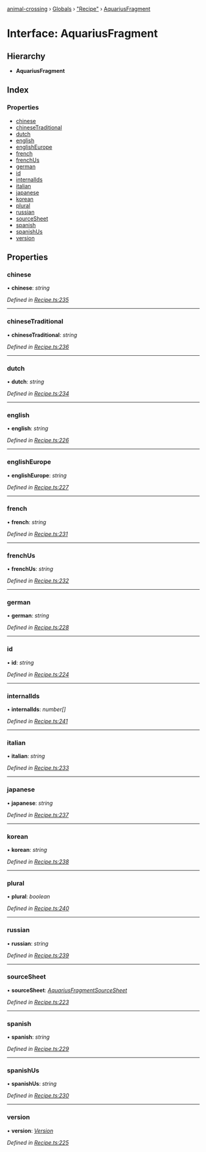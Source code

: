 [animal-crossing](../README.md) › [Globals](../globals.md) › ["Recipe"](../modules/_recipe_.md) › [AquariusFragment](_recipe_.aquariusfragment.md)

# Interface: AquariusFragment

## Hierarchy

* **AquariusFragment**

## Index

### Properties

* [chinese](_recipe_.aquariusfragment.md#chinese)
* [chineseTraditional](_recipe_.aquariusfragment.md#chinesetraditional)
* [dutch](_recipe_.aquariusfragment.md#dutch)
* [english](_recipe_.aquariusfragment.md#english)
* [englishEurope](_recipe_.aquariusfragment.md#englisheurope)
* [french](_recipe_.aquariusfragment.md#french)
* [frenchUs](_recipe_.aquariusfragment.md#frenchus)
* [german](_recipe_.aquariusfragment.md#german)
* [id](_recipe_.aquariusfragment.md#id)
* [internalIds](_recipe_.aquariusfragment.md#internalids)
* [italian](_recipe_.aquariusfragment.md#italian)
* [japanese](_recipe_.aquariusfragment.md#japanese)
* [korean](_recipe_.aquariusfragment.md#korean)
* [plural](_recipe_.aquariusfragment.md#plural)
* [russian](_recipe_.aquariusfragment.md#russian)
* [sourceSheet](_recipe_.aquariusfragment.md#sourcesheet)
* [spanish](_recipe_.aquariusfragment.md#spanish)
* [spanishUs](_recipe_.aquariusfragment.md#spanishus)
* [version](_recipe_.aquariusfragment.md#version)

## Properties

###  chinese

• **chinese**: *string*

*Defined in [Recipe.ts:235](https://github.com/Norviah/animal-crossing/blob/e332c53/module/types/Recipe.ts#L235)*

___

###  chineseTraditional

• **chineseTraditional**: *string*

*Defined in [Recipe.ts:236](https://github.com/Norviah/animal-crossing/blob/e332c53/module/types/Recipe.ts#L236)*

___

###  dutch

• **dutch**: *string*

*Defined in [Recipe.ts:234](https://github.com/Norviah/animal-crossing/blob/e332c53/module/types/Recipe.ts#L234)*

___

###  english

• **english**: *string*

*Defined in [Recipe.ts:226](https://github.com/Norviah/animal-crossing/blob/e332c53/module/types/Recipe.ts#L226)*

___

###  englishEurope

• **englishEurope**: *string*

*Defined in [Recipe.ts:227](https://github.com/Norviah/animal-crossing/blob/e332c53/module/types/Recipe.ts#L227)*

___

###  french

• **french**: *string*

*Defined in [Recipe.ts:231](https://github.com/Norviah/animal-crossing/blob/e332c53/module/types/Recipe.ts#L231)*

___

###  frenchUs

• **frenchUs**: *string*

*Defined in [Recipe.ts:232](https://github.com/Norviah/animal-crossing/blob/e332c53/module/types/Recipe.ts#L232)*

___

###  german

• **german**: *string*

*Defined in [Recipe.ts:228](https://github.com/Norviah/animal-crossing/blob/e332c53/module/types/Recipe.ts#L228)*

___

###  id

• **id**: *string*

*Defined in [Recipe.ts:224](https://github.com/Norviah/animal-crossing/blob/e332c53/module/types/Recipe.ts#L224)*

___

###  internalIds

• **internalIds**: *number[]*

*Defined in [Recipe.ts:241](https://github.com/Norviah/animal-crossing/blob/e332c53/module/types/Recipe.ts#L241)*

___

###  italian

• **italian**: *string*

*Defined in [Recipe.ts:233](https://github.com/Norviah/animal-crossing/blob/e332c53/module/types/Recipe.ts#L233)*

___

###  japanese

• **japanese**: *string*

*Defined in [Recipe.ts:237](https://github.com/Norviah/animal-crossing/blob/e332c53/module/types/Recipe.ts#L237)*

___

###  korean

• **korean**: *string*

*Defined in [Recipe.ts:238](https://github.com/Norviah/animal-crossing/blob/e332c53/module/types/Recipe.ts#L238)*

___

###  plural

• **plural**: *boolean*

*Defined in [Recipe.ts:240](https://github.com/Norviah/animal-crossing/blob/e332c53/module/types/Recipe.ts#L240)*

___

###  russian

• **russian**: *string*

*Defined in [Recipe.ts:239](https://github.com/Norviah/animal-crossing/blob/e332c53/module/types/Recipe.ts#L239)*

___

###  sourceSheet

• **sourceSheet**: *[AquariusFragmentSourceSheet](../enums/_recipe_.aquariusfragmentsourcesheet.md)*

*Defined in [Recipe.ts:223](https://github.com/Norviah/animal-crossing/blob/e332c53/module/types/Recipe.ts#L223)*

___

###  spanish

• **spanish**: *string*

*Defined in [Recipe.ts:229](https://github.com/Norviah/animal-crossing/blob/e332c53/module/types/Recipe.ts#L229)*

___

###  spanishUs

• **spanishUs**: *string*

*Defined in [Recipe.ts:230](https://github.com/Norviah/animal-crossing/blob/e332c53/module/types/Recipe.ts#L230)*

___

###  version

• **version**: *[Version](../enums/_recipe_.version.md)*

*Defined in [Recipe.ts:225](https://github.com/Norviah/animal-crossing/blob/e332c53/module/types/Recipe.ts#L225)*
